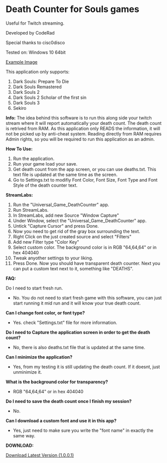 # Death Counter for Souls games
Useful for Twitch streaming.

Developed by CodeRad

Special thanks to cisc0disco

Tested on: Windows 10 64bit

<p><a href="https://drive.google.com/file/d/1Q4HwfYyeT9CugoCZBBgBlpZ4iTeaAO5p/preview" target="_blank">Example Image</a></p>

This application only supports:
<ol>
<li>Dark Souls: Prepare To Die</li>
<li>Dark Souls Remastered</li>
<li>Dark Souls 2</li>
<li>Dark Souls 2 Scholar of the first sin</li>
<li>Dark Souls 3</li>
<li>Sekiro</li>
</ol>
<b>Info:</b>
The idea behind this software is to run this along side your twitch stream where it will report automatically your death count.
The death count is retrived from RAM. As this application only READS the information, it will not be picked up by anti-cheat system.
Reading directly from RAM requires Admin rights, so you will be required to run this application as an admin.

<b>How To Use:</b>
1. Run the application.
2. Run your game load your save. 
3. Get death count from the app screen, or you can use deaths.txt. This text file is updated at the same time as the screen.
4. Go to Settings.txt to modifiy Font Color, Font Size, Font Type and Font Style of the death counter text.

<b>StreamLabs: </b>
1. Run the "Universal_Game_DeathCounter" app.
2. Run StreamLabs.
3. In StreamLabs, add new Source "Window Capture"
4. Under Window, select the "Universal_Game_DeathCounter" app.
5. Untick "Capture Cursor" and press Done.
6. Now you need to get rid of the gray box surrounding the text. 
7. Right Click on the just created source and select "Filters"
8. Add new Filter type "Color Key"
9. Select custom color. The background color is in RGB "64,64,64" or in hex 404040
10. Tweak anyother settings to your liking.
11. Press Done.
Now you should have transparent death counter. Next you can put a custom text next to it, something like "DEATHS".

<b>FAQ:</b>

Do I need to start fresh run.
* No. You do not need to start fresh game with this software, you can just start running it mid run and it will know your true death count.

<B>Can I change font color, or font type?</b>
* Yes. check "Settings.txt" file for more information.

<b>Do I need to Capture the application screen in order to get the death count?</b>
* No, there is also deaths.txt file that is updated at the same time. 

<b>Can I minimize the application?</b>
* Yes, from my testing it is still updating the death count. If it doesnt, just unminimize it. 

<b>What is the background color for transparency?</b>
* RGB "64,64,64" or in hex 404040

<b>Do I need to save the death count once I finish my session?</b>
* No.

<b>Can I download a custom font and use it in this app?</b>
* Yes, just need to make sure you write the "font name" in exactly the same way.

<b>DOWNLOAD:</b>
<p><a href="https://drive.google.com/file/d/1Pfadc6U2pCSDthqK4_OchblXczQdnoI4/view?usp=sharing">Download Latest Version (1.0.0.1)</a></p>
